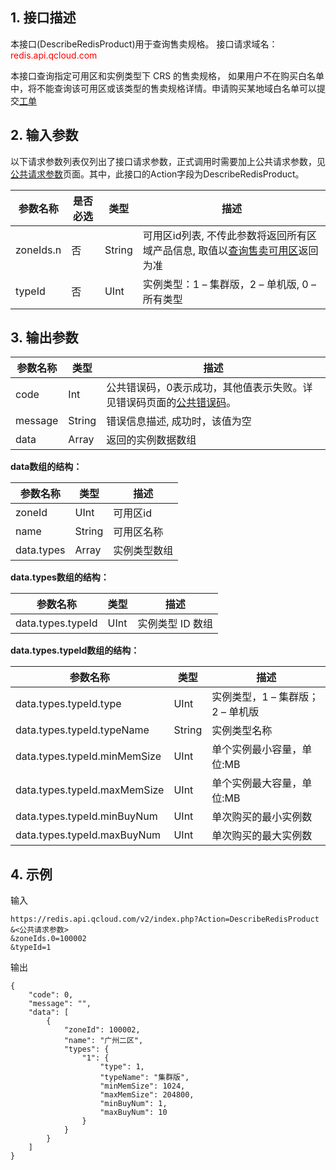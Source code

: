 ## 1. 接口描述
本接口(DescribeRedisProduct)用于查询售卖规格。
接口请求域名：<font style='color:red'>redis.api.qcloud.com </font>

本接口查询指定可用区和实例类型下 CRS 的售卖规格， 如果用户不在购买白名单中，将不能查询该可用区或该类型的售卖规格详情。申请购买某地域白名单可以提交[工单](https://console.qcloud.com/workorder/create?level1_id=10&level2_id=103&level1_name=%E6%95%B0%E6%8D%AE%E5%BA%93&level2_name=%E4%BA%91%E5%AD%98%E5%82%A8Redis%20CRS)

## 2. 输入参数
以下请求参数列表仅列出了接口请求参数，正式调用时需要加上公共请求参数，见<a href='/doc/api/260/1753' title='公共请求参数'>公共请求参数</a>页面。其中，此接口的Action字段为DescribeRedisProduct。

| 参数名称 | 是否必选  | 类型 | 描述 |
|---------|---------|---------|---------|
| zoneIds.n | 否 | String | 可用区id列表, 不传此参数将返回所有区域产品信息, 取值以[查询售卖可用区](http://www.qcloud.com/doc/api/260/4951)返回为准|
| typeId | 否 | UInt | 实例类型：1 – 集群版，2 – 单机版, 0 – 所有类型|


## 3. 输出参数
| 参数名称 | 类型 | 描述 |
|---------|---------|---------|
| code | Int | 公共错误码，0表示成功，其他值表示失败。详见错误码页面的<a href='https://www.qcloud.com/doc/api/372/%E9%94%99%E8%AF%AF%E7%A0%81#1.E3.80.81.E5.85.AC.E5.85.B1.E9.94.99.E8.AF.AF.E7.A0.81' title='公共错误码'>公共错误码</a>。|
| message | String | 错误信息描述, 成功时，该值为空 |
| data | Array | 返回的实例数据数组  |

**data数组的结构：**

| 参数名称 | 类型 | 描述 |
|---------|---------|---------|
| zoneId| UInt |   可用区id| 
| name | String |可用区名称 |
| data.types | Array | 实例类型数组 | 

**data.types数组的结构：**

| 参数名称 | 类型 | 描述 |
|---------|---------|---------|
| data.types.typeId | UInt | 实例类型 ID 数组 | 

**data.types.typeId数组的结构：**

| 参数名称 | 类型 | 描述 |
|---------|---------|---------|
| data.types.typeId.type | UInt | 实例类型，1 – 集群版；2 – 单机版 | 
| data.types.typeId.typeName | String | 实例类型名称 | 
| data.types.typeId.minMemSize | UInt | 单个实例最小容量，单位:MB | 
| data.types.typeId.maxMemSize | UInt | 单个实例最大容量，单位:MB | 
| data.types.typeId.minBuyNum | UInt | 单次购买的最小实例数 | 
| data.types.typeId.maxBuyNum | UInt | 单次购买的最大实例数 |



## 4. 示例
输入
```
https://redis.api.qcloud.com/v2/index.php?Action=DescribeRedisProduct
&<公共请求参数>
&zoneIds.0=100002
&typeId=1
```
输出
```
{
    "code": 0,
    "message": "",
    "data": [
        {
            "zoneId": 100002,
            "name": "广州二区",
            "types": {
                "1": {
                    "type": 1,
                    "typeName": "集群版",
                    "minMemSize": 1024,
                    "maxMemSize": 204800,
                    "minBuyNum": 1,
                    "maxBuyNum": 10
                }
            }
        }
    ]
}
```


